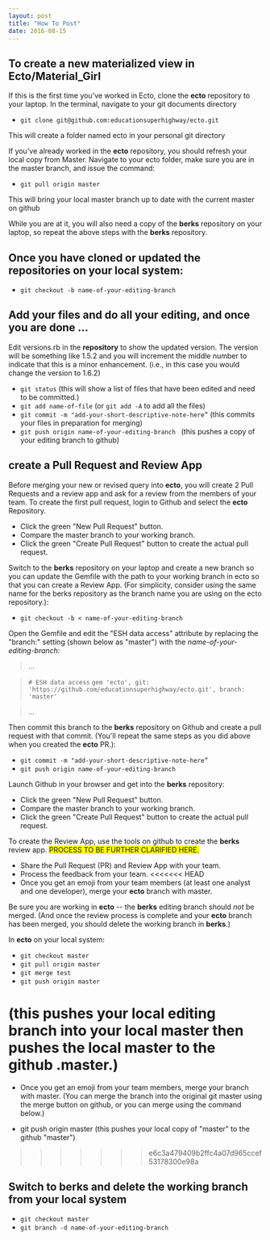 ```yaml
---
layout: post
title: "How To Post"
date: 2016-08-15
---
```


To create a new materialized view in Ecto/Material_Girl
--

If this is the first time you've worked in Ecto, clone the **ecto** repository to your laptop. 
In the terminal, navigate to your git documents directory

- `git clone git@github.com:educationsuperhighway/ecto.git`

This will create a folder named ecto in your personal git directory

If you've already worked in the **ecto** repository, you should refresh your local copy from Master. Navigate to your ecto folder, make sure you are in the master branch, and issue the command:

- `git pull origin master`

This will bring your local master branch up to date with the current master on github

While you are at it, you will also need a copy of the **berks** repository on your laptop, so repeat the above steps with the **berks** repository.

Once you have cloned or updated the repositories on your local system:
---------------------------------------------------------

- `git checkout -b name-of-your-editing-branch`

Add your files and do all your editing, and once you are done ... 
----------------------------------------------

Edit versions.rb in the **repository** to show the updated version. The version will be something like 1.5.2 and you will increment the middle number to indicate that this is a minor enhancement. (i.e., in this case you would change the version to 1.6.2)

- `git status`
(this will show a list of files that have been edited and need to be committed.)
- `git add name-of-file` (or `git add -A` to add all the files)
- `git commit -m "add-your-short-descriptive-note-here”`
(this commits your files in preparation for merging)
- `git push origin name-of-your-editing-branch `
(this pushes a copy of your editing branch to github)

create a Pull Request and Review App
--

Before merging your new or revised query into **ecto**, you will create 2 Pull Requests and a review app and ask for a review from the members of your team. To create the first pull request, login to Github and select the **ecto** Repository.

- Click the green "New Pull Request" button.
- Compare the master branch to your working branch.
- Click the green "Create Pull Request" button to create the actual pull request.

Switch to the **berks** repository on your laptop and create a new branch so you can update the Gemfile with the path to your working branch in ecto so that you can create a Review App. (For simplicity, consider using the same name for the berks repository as the branch name you are using on the ecto repository.):

- `git checkout -b < name-of-your-editing-branch`

Open the Gemfile and edit the "ESH data access" attribute by replacing the "branch:" setting (shown below as "master") with the _name-of-your-editing-branch:_

>... 

> `# ESH data access`
`gem 'ecto', git: 'https://github.com/educationsuperhighway/ecto.git', branch: 'master'`

>...

Then commit this branch to the **berks** repository on Github and create a pull request with that commit. (You'll repeat the same steps as you did above when you created the **ecto** PR.):

- `git commit -m "add-your-short-descriptive-note-here”`
- `git push origin name-of-your-editing-branch `

Launch Github in your browser and get into the **berks** repository: 

- Click the green "New Pull Request" button.
- Compare the master branch to your working branch.
- Click the green "Create Pull Request" button to create the actual pull request.

To create the Review App, use the tools on github to create the **berks** review app. <span style=background-color:yellow;>PROCESS TO BE FURTHER CLARIFIED HERE.</span>

- Share the Pull Request (PR) and Review App with your team.
- Process the feedback from your team.
<<<<<<< HEAD
- Once you get an emoji from your team members (at least one analyst and one developer), merge your **ecto** branch with master.

Be sure you are working in **ecto** -- the **berks** editing branch should *not* be merged. (And once the review process is complete and your **ecto** branch has been merged, you should delete the working branch in **berks**.)

In **ecto** on your local system: 

- `git checkout master`
- `git pull origin master`
- `git merge test`
- `git push origin master`

(this pushes your local editing branch into your local master then pushes the local master to the github .master.)
=======
- Once you get an emoji from your team members, merge your branch with master. (You can merge the branch into the original git master using the merge button on github, or you can merge using the command below.)

- git push origin master (this pushes your local copy of "master" to the github "master")
>>>>>>> e6c3a479409b2ffc4a07d965ccef53178300e98a

Switch to **berks** and delete the working branch from your local system
------------------------------------------------

- `git checkout master`
- `git branch -d name-of-your-editing-branch`